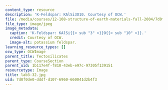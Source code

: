 ```yaml
---
content_type: resource
description: 'K-Feldspar: KAlSi3O10. Courtesy of OCW.'
file: /media/courses/12-108-structure-of-earth-materials-fall-2004/7d0f0de0dddfd1076960660041d2b4f3_lab3-32.jpg
file_type: image/jpeg
image_metadata:
  caption: 'K-Feldspar: KAlSi{{< sub "3" >}}O{{< sub "10" >}}.'
  credit: Courtesy of OCW.
  image-alt: potassium feldspar.
learning_resource_types: []
ocw_type: OCWImage
parent_title: Tectosilicates
parent_type: CourseSection
parent_uid: 1b117e4f-f810-43eb-e97c-97305f139151
resourcetype: Image
title: lab3-32.jpg
uid: 7d0f0de0-dddf-d107-6960-660041d2b4f3
---
```

